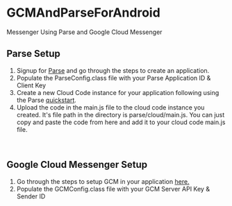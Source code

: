 # GCMAndParseForAndroid
Messenger Using Parse and Google Cloud Messenger

<h2>Parse Setup</h2>
<ol>
  <li>Signup for <a href="http://parse.com">Parse</a> and go through the steps to create an application.</li>
  <li>Populate the ParseConfig.class file with your Parse Application ID & Client Key</li>
  <li>Create a new Cloud Code instance for your application following using the Parse <a href="https://www.parse.com/apps/quickstart">quickstart</a>.</li>
  <li>Upload the code in the main.js file to the cloud code instance you created. It's file path in the directory is parse/cloud/main.js. You can just copy and paste the code from here and add it to your cloud code main.js file.</li>
</ol>
</br>
<h2>Google Cloud Messenger Setup</h2>
<ol>
    <li>Go through the steps to setup GCM in your application <a href="https://goo.gl/uWvVT9">here.</a></li> 
    <li>Populate the GCMConfig.class file with your GCM Server API Key & Sender ID</li>
</ol>


